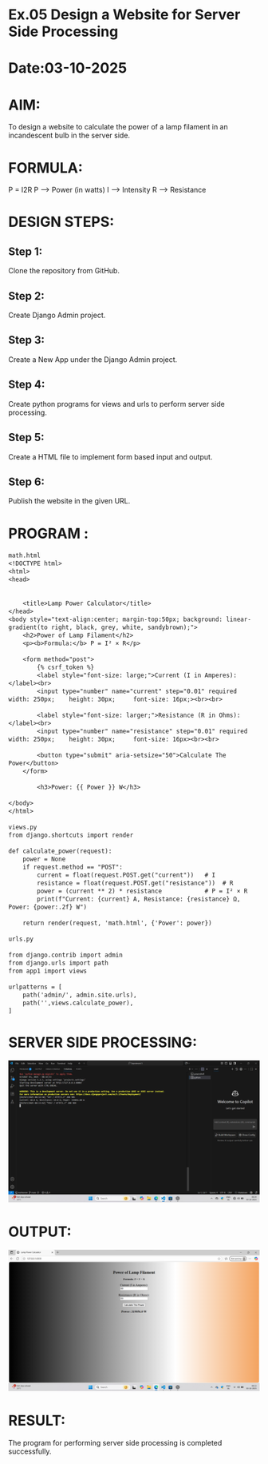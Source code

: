 # Ex.05 Design a Website for Server Side Processing
# Date:03-10-2025
# AIM:
To design a website to calculate the power of a lamp filament in an incandescent bulb in the server side.

# FORMULA:
P = I2R
P --> Power (in watts)
 I --> Intensity
 R --> Resistance

# DESIGN STEPS:
## Step 1:
Clone the repository from GitHub.

## Step 2:
Create Django Admin project.

## Step 3:
Create a New App under the Django Admin project.

## Step 4:
Create python programs for views and urls to perform server side processing.

## Step 5:
Create a HTML file to implement form based input and output.

## Step 6:
Publish the website in the given URL.

# PROGRAM :
```
math.html
<!DOCTYPE html>
<html>
<head>


    <title>Lamp Power Calculator</title>
</head>
<body style="text-align:center; margin-top:50px; background: linear-gradient(to right, black, grey, white, sandybrown);">
    <h2>Power of Lamp Filament</h2>
    <p><b>Formula:</b> P = I² × R</p>

    <form method="post">
        {% csrf_token %}
        <label style="font-size: large;">Current (I in Amperes):</label><br>
        <input type="number" name="current" step="0.01" required  width: 250px;    height: 30px;     font-size: 16px;><br><br>

        <label style="font-size: larger;">Resistance (R in Ohms):</label><br>
        <input type="number" name="resistance" step="0.01" required  width: 250px;    height: 30px;     font-size: 16px><br><br>

        <button type="submit" aria-setsize="50">Calculate The Power</button>
    </form>

        <h3>Power: {{ Power }} W</h3>

</body>
</html>

views.py
from django.shortcuts import render

def calculate_power(request):
    power = None
    if request.method == "POST":
        current = float(request.POST.get("current"))   # I
        resistance = float(request.POST.get("resistance"))  # R
        power = (current ** 2) * resistance            # P = I² × R
        print(f"Current: {current} A, Resistance: {resistance} Ω, Power: {power:.2f} W")

    return render(request, 'math.html', {'Power': power})

urls.py

from django.contrib import admin
from django.urls import path
from app1 import views

urlpatterns = [
    path('admin/', admin.site.urls),
    path('',views.calculate_power),
]

```
# SERVER SIDE PROCESSING:
![alt text](<Screenshot 2025-10-03 083419.png>)

# OUTPUT:
![alt text](<Screenshot 2025-10-03 083357.png>)

# RESULT:
The program for performing server side processing is completed successfully.
